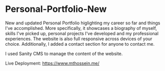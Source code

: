 # Personal-Portfolio-New

New and updated Personal Portfolio higlighting my career so far and things I've accomplished. More specifically, it showcases a biography of myself, skills I've picked up, personal projects I've developed and my professional experiences. The website is also full responsive across devices of your choice. Additionally, I added a contact section for anyone to contact me.

I used Sanity CMS to manage the content of the website.

Live Deployment: https://www.mthossein.me/
